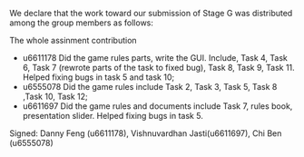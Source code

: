 We declare that the work toward our submission of Stage G was distributed among the group members as follows:

The whole assinment contribution
* u6611178 Did the game rules parts, write the GUI.
Include, Task 4, Task 6, Task 7 (rewrote parts of the task to fixed bug), Task 8, Task 9, Task 11. Helped fixing bugs in task 5 and task 10;
* u6555078 Did the game rules include Task 2, Task 3, Task 5, Task 8 ,Task 10, Task 12;
* u6611697 Did the game rules and documents include Task 7, rules book, presentation slider. Helped fixing bugs in task 5.

Signed: Danny Feng (u6611178), Vishnuvardhan Jasti(u6611697), Chi Ben (u6555078)